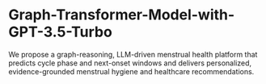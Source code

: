# Graph-Transformer-Model-with-GPT-3.5-Turbo
We propose a graph-reasoning, LLM-driven menstrual health platform that predicts cycle phase and next-onset windows and delivers personalized, evidence-grounded menstrual hygiene and healthcare recommendations. 
